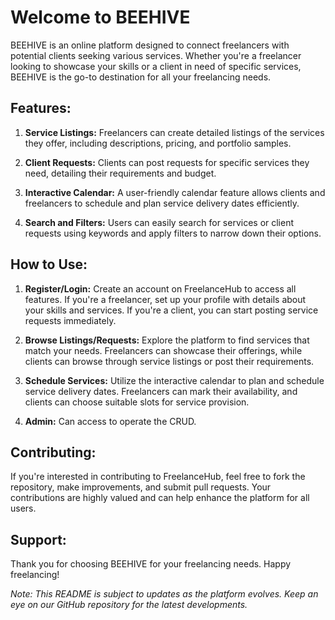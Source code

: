 # Welcome to BEEHIVE

BEEHIVE is an online platform designed to connect freelancers with potential clients seeking various services. Whether you're a freelancer looking to showcase your skills or a client in need of specific services, BEEHIVE is the go-to destination for all your freelancing needs.

## Features:

1. **Service Listings:** Freelancers can create detailed listings of the services they offer, including descriptions, pricing, and portfolio samples.

2. **Client Requests:** Clients can post requests for specific services they need, detailing their requirements and budget.

3. **Interactive Calendar:** A user-friendly calendar feature allows clients and freelancers to schedule and plan service delivery dates efficiently.

4. **Search and Filters:** Users can easily search for services or client requests using keywords and apply filters to narrow down their options.



## How to Use:

1. **Register/Login:** Create an account on FreelanceHub to access all features. If you're a freelancer, set up your profile with details about your skills and services. If you're a client, you can start posting service requests immediately.

2. **Browse Listings/Requests:** Explore the platform to find services that match your needs. Freelancers can showcase their offerings, while clients can browse through service listings or post their requirements.

3. **Schedule Services:** Utilize the interactive calendar to plan and schedule service delivery dates. Freelancers can mark their availability, and clients can choose suitable slots for service provision.

4. **Admin:** Can access to operate the CRUD.

## Contributing:

If you're interested in contributing to FreelanceHub, feel free to fork the repository, make improvements, and submit pull requests. Your contributions are highly valued and can help enhance the platform for all users.

## Support:


Thank you for choosing BEEHIVE for your freelancing needs. Happy freelancing!

*Note: This README is subject to updates as the platform evolves. Keep an eye on our GitHub repository for the latest developments.*

